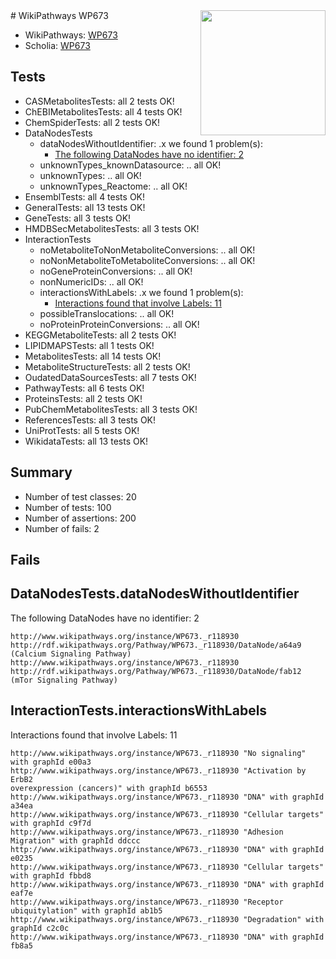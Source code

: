 <img style="float: right; width: 200px" src="https://upload.wikimedia.org/wikipedia/commons/thumb/8/83/Wplogo_with_text_500.png/640px-Wplogo_with_text_500.png" />
# WikiPathways WP673

* WikiPathways: [WP673](https://new.wikipathways.org/pathways/WP673)
* Scholia: [WP673](https://scholia.toolforge.org/wikipathways/WP673)
## Tests
* CASMetabolitesTests: all 2 tests OK!
* ChEBIMetabolitesTests: all 4 tests OK!
* ChemSpiderTests: all 2 tests OK!
* DataNodesTests
    * dataNodesWithoutIdentifier: .x we found 1 problem(s):
        * [The following DataNodes have no identifier: 2](#d2d32fa1)
    * unknownTypes_knownDatasource: .. all OK!
    * unknownTypes: .. all OK!
    * unknownTypes_Reactome: .. all OK!
* EnsemblTests: all 4 tests OK!
* GeneralTests: all 13 tests OK!
* GeneTests: all 3 tests OK!
* HMDBSecMetabolitesTests: all 3 tests OK!
* InteractionTests
    * noMetaboliteToNonMetaboliteConversions: .. all OK!
    * noNonMetaboliteToMetaboliteConversions: .. all OK!
    * noGeneProteinConversions: .. all OK!
    * nonNumericIDs: .. all OK!
    * interactionsWithLabels: .x we found 1 problem(s):
        * [Interactions found that involve Labels: 11](#fe97a8b9)
    * possibleTranslocations: .. all OK!
    * noProteinProteinConversions: .. all OK!
* KEGGMetaboliteTests: all 2 tests OK!
* LIPIDMAPSTests: all 1 tests OK!
* MetabolitesTests: all 14 tests OK!
* MetaboliteStructureTests: all 2 tests OK!
* OudatedDataSourcesTests: all 7 tests OK!
* PathwayTests: all 6 tests OK!
* ProteinsTests: all 2 tests OK!
* PubChemMetabolitesTests: all 3 tests OK!
* ReferencesTests: all 3 tests OK!
* UniProtTests: all 5 tests OK!
* WikidataTests: all 13 tests OK!


## Summary

* Number of test classes: 20
* Number of tests: 100
* Number of assertions: 200
* Number of fails: 2

## Fails

<a name="d2d32fa1" />

## DataNodesTests.dataNodesWithoutIdentifier

The following DataNodes have no identifier: 2
```
http://www.wikipathways.org/instance/WP673._r118930 http://rdf.wikipathways.org/Pathway/WP673._r118930/DataNode/a64a9 (Calcium Signaling Pathway)
http://www.wikipathways.org/instance/WP673._r118930 http://rdf.wikipathways.org/Pathway/WP673._r118930/DataNode/fab12 (mTor Signaling Pathway)
```

<a name="fe97a8b9" />

## InteractionTests.interactionsWithLabels

Interactions found that involve Labels: 11
```
http://www.wikipathways.org/instance/WP673._r118930 "No signaling" with graphId e00a3
http://www.wikipathways.org/instance/WP673._r118930 "Activation by ErbB2
overexpression (cancers)" with graphId b6553
http://www.wikipathways.org/instance/WP673._r118930 "DNA" with graphId a34ea
http://www.wikipathways.org/instance/WP673._r118930 "Cellular targets" with graphId c9f7d
http://www.wikipathways.org/instance/WP673._r118930 "Adhesion
Migration" with graphId ddccc
http://www.wikipathways.org/instance/WP673._r118930 "DNA" with graphId e0235
http://www.wikipathways.org/instance/WP673._r118930 "Cellular targets" with graphId fbbd8
http://www.wikipathways.org/instance/WP673._r118930 "DNA" with graphId eaf7e
http://www.wikipathways.org/instance/WP673._r118930 "Receptor ubiquitylation" with graphId ab1b5
http://www.wikipathways.org/instance/WP673._r118930 "Degradation" with graphId c2c0c
http://www.wikipathways.org/instance/WP673._r118930 "DNA" with graphId fb8a5
```

